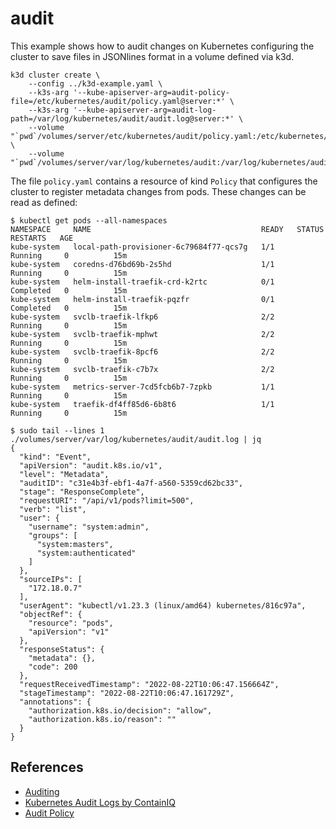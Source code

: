 # audit

This example shows how to audit changes on Kubernetes configuring the cluster to
save files in JSONlines format in a volume defined via k3d.

```
k3d cluster create \
    --config ../k3d-example.yaml \
    --k3s-arg '--kube-apiserver-arg=audit-policy-file=/etc/kubernetes/audit/policy.yaml@server:*' \
    --k3s-arg '--kube-apiserver-arg=audit-log-path=/var/log/kubernetes/audit/audit.log@server:*' \
    --volume "`pwd`/volumes/server/etc/kubernetes/audit/policy.yaml:/etc/kubernetes/audit/policy.yaml:ro@server:*" \
    --volume "`pwd`/volumes/server/var/log/kubernetes/audit:/var/log/kubernetes/audit@server:*"
```

The file `policy.yaml` contains a resource of kind `Policy` that configures the
cluster to register metadata changes from pods. These changes can be read as
defined:

```console
$ kubectl get pods --all-namespaces
NAMESPACE     NAME                                      READY   STATUS      RESTARTS   AGE
kube-system   local-path-provisioner-6c79684f77-qcs7g   1/1     Running     0          15m
kube-system   coredns-d76bd69b-2s5hd                    1/1     Running     0          15m
kube-system   helm-install-traefik-crd-k2rtc            0/1     Completed   0          15m
kube-system   helm-install-traefik-pqzfr                0/1     Completed   0          15m
kube-system   svclb-traefik-lfkp6                       2/2     Running     0          15m
kube-system   svclb-traefik-mphwt                       2/2     Running     0          15m
kube-system   svclb-traefik-8pcf6                       2/2     Running     0          15m
kube-system   svclb-traefik-c7b7x                       2/2     Running     0          15m
kube-system   metrics-server-7cd5fcb6b7-7zpkb           1/1     Running     0          15m
kube-system   traefik-df4ff85d6-6b8t6                   1/1     Running     0          15m

$ sudo tail --lines 1 ./volumes/server/var/log/kubernetes/audit/audit.log | jq
{
  "kind": "Event",
  "apiVersion": "audit.k8s.io/v1",
  "level": "Metadata",
  "auditID": "c31e4b3f-ebf1-4a7f-a560-5359cd62bc33",
  "stage": "ResponseComplete",
  "requestURI": "/api/v1/pods?limit=500",
  "verb": "list",
  "user": {
    "username": "system:admin",
    "groups": [
      "system:masters",
      "system:authenticated"
    ]
  },
  "sourceIPs": [
    "172.18.0.7"
  ],
  "userAgent": "kubectl/v1.23.3 (linux/amd64) kubernetes/816c97a",
  "objectRef": {
    "resource": "pods",
    "apiVersion": "v1"
  },
  "responseStatus": {
    "metadata": {},
    "code": 200
  },
  "requestReceivedTimestamp": "2022-08-22T10:06:47.156664Z",
  "stageTimestamp": "2022-08-22T10:06:47.161729Z",
  "annotations": {
    "authorization.k8s.io/decision": "allow",
    "authorization.k8s.io/reason": ""
  }
}
```

## References

* [Auditing](https://kubernetes.io/docs/tasks/debug/debug-cluster/audit/)
* [Kubernetes Audit Logs by ContainIQ](https://www.containiq.com/post/kubernetes-audit-logs)
* [Audit Policy](https://cloud.google.com/kubernetes-engine/docs/concepts/audit-policy)
